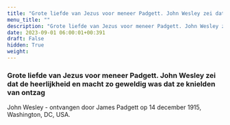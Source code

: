 ```yaml
---
title: "Grote liefde van Jezus voor meneer Padgett. John Wesley zei dat de heerlijkheid en macht zo geweldig was dat ze knielden van ontzag"
menu_title: ""
description: "Grote liefde van Jezus voor meneer Padgett. John Wesley zei dat de heerlijkheid en macht zo geweldig was dat ze knielden van ontzag"
date: 2023-09-01 06:00:01+00:391
draft: False
hidden: True
weight:
---
```

### Grote liefde van Jezus voor meneer Padgett. John Wesley zei dat de heerlijkheid en macht zo geweldig was dat ze knielden van ontzag

John Wesley - ontvangen door James Padgett op 14 december 1915, Washington, DC, USA.
